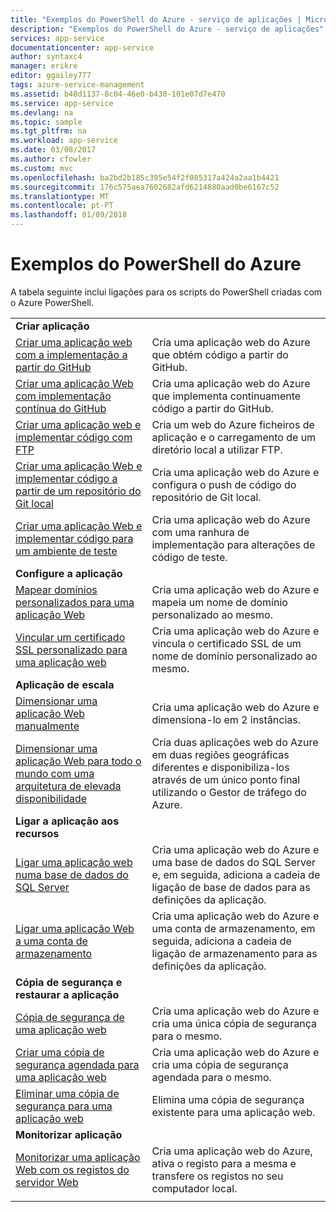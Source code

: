 ```yaml
---
title: "Exemplos do PowerShell do Azure - serviço de aplicações | Microsoft Docs"
description: "Exemplos do PowerShell do Azure - serviço de aplicações"
services: app-service
documentationcenter: app-service
author: syntaxc4
manager: erikre
editor: ggailey777
tags: azure-service-management
ms.assetid: b48d1137-8c04-46e0-b430-101e07d7e470
ms.service: app-service
ms.devlang: na
ms.topic: sample
ms.tgt_pltfrm: na
ms.workload: app-service
ms.date: 03/08/2017
ms.author: cfowler
ms.custom: mvc
ms.openlocfilehash: ba2bd2b185c395e54f2f085317a424a2aa1b4421
ms.sourcegitcommit: 176c575aea7602682afd6214880aad0be6167c52
ms.translationtype: MT
ms.contentlocale: pt-PT
ms.lasthandoff: 01/09/2018
---
```

# <a name="azure-powershell-samples"></a>Exemplos do PowerShell do Azure

A tabela seguinte inclui ligações para os scripts do PowerShell criadas com o Azure PowerShell.

| | |
|-|-|
|**Criar aplicação**||
| [Criar uma aplicação web com a implementação a partir do GitHub](./scripts/app-service-powershell-deploy-github.md?toc=%2fpowershell%2fmodule%2ftoc.json)| Cria uma aplicação web do Azure que obtém código a partir do GitHub. |
| [Criar uma aplicação Web com implementação contínua do GitHub](./scripts/app-service-powershell-continuous-deployment-github.md?toc=%2fpowershell%2fmodule%2ftoc.json)| Cria uma aplicação web do Azure que implementa continuamente código a partir do GitHub. |
| [Criar uma aplicação web e implementar código com FTP](./scripts/app-service-powershell-deploy-ftp.md?toc=%2fpowershell%2fmodule%2ftoc.json) | Cria um web do Azure ficheiros de aplicação e o carregamento de um diretório local a utilizar FTP. |
| [Criar uma aplicação Web e implementar código a partir de um repositório do Git local](./scripts/app-service-powershell-deploy-local-git.md?toc=%2fpowershell%2fmodule%2ftoc.json) | Cria uma aplicação web do Azure e configura o push de código do repositório de Git local. |
| [Criar uma aplicação Web e implementar código para um ambiente de teste](./scripts/app-service-powershell-deploy-staging-environment.md?toc=%2fpowershell%2fmodule%2ftoc.json) | Cria uma aplicação web do Azure com uma ranhura de implementação para alterações de código de teste. |
|**Configure a aplicação**||
| [Mapear domínios personalizados para uma aplicação Web](./scripts/app-service-powershell-configure-custom-domain.md?toc=%2fpowershell%2fmodule%2ftoc.json)| Cria uma aplicação web do Azure e mapeia um nome de domínio personalizado ao mesmo. |
| [Vincular um certificado SSL personalizado para uma aplicação web](./scripts/app-service-powershell-configure-ssl-certificate.md?toc=%2fpowershell%2fmodule%2ftoc.json)| Cria uma aplicação web do Azure e vincula o certificado SSL de um nome de domínio personalizado ao mesmo. |
|**Aplicação de escala**||
| [Dimensionar uma aplicação Web manualmente](./scripts/app-service-powershell-scale-manual.md?toc=%2fpowershell%2fmodule%2ftoc.json) | Cria uma aplicação web do Azure e dimensiona-lo em 2 instâncias. |
| [Dimensionar uma aplicação Web para todo o mundo com uma arquitetura de elevada disponibilidade](./scripts/app-service-powershell-scale-high-availability.md?toc=%2fpowershell%2fmodule%2ftoc.json) | Cria duas aplicações web do Azure em duas regiões geográficas diferentes e disponibiliza-los através de um único ponto final utilizando o Gestor de tráfego do Azure. |
|**Ligar a aplicação aos recursos**||
| [Ligar uma aplicação web numa base de dados do SQL Server](./scripts/app-service-powershell-connect-to-sql.md?toc=%2fpowershell%2fmodule%2ftoc.json)| Cria uma aplicação web do Azure e uma base de dados do SQL Server e, em seguida, adiciona a cadeia de ligação de base de dados para as definições da aplicação. |
| [Ligar uma aplicação Web a uma conta de armazenamento](./scripts/app-service-powershell-connect-to-storage.md?toc=%2fpowershell%2fmodule%2ftoc.json)| Cria uma aplicação web do Azure e uma conta de armazenamento, em seguida, adiciona a cadeia de ligação de armazenamento para as definições da aplicação. |
|**Cópia de segurança e restaurar a aplicação**||
| [Cópia de segurança de uma aplicação web](./scripts/app-service-powershell-backup-onetime.md?toc=%2fpowershell%2fmodule%2ftoc.json) | Cria uma aplicação web do Azure e cria uma única cópia de segurança para o mesmo. |
| [Criar uma cópia de segurança agendada para uma aplicação web](./scripts/app-service-powershell-backup-scheduled.md?toc=%2fpowershell%2fmodule%2ftoc.json) | Cria uma aplicação web do Azure e cria uma cópia de segurança agendada para o mesmo. |
| [Eliminar uma cópia de segurança para uma aplicação web](./scripts/app-service-powershell-backup-delete.md?toc=%2fpowershell%2fmodule%2ftoc.json) | Elimina uma cópia de segurança existente para uma aplicação web. |
|**Monitorizar aplicação**||
| [Monitorizar uma aplicação Web com os registos do servidor Web](./scripts/app-service-powershell-monitor.md?toc=%2fpowershell%2fmodule%2ftoc.json) | Cria uma aplicação web do Azure, ativa o registo para a mesma e transfere os registos no seu computador local. |
| | |
